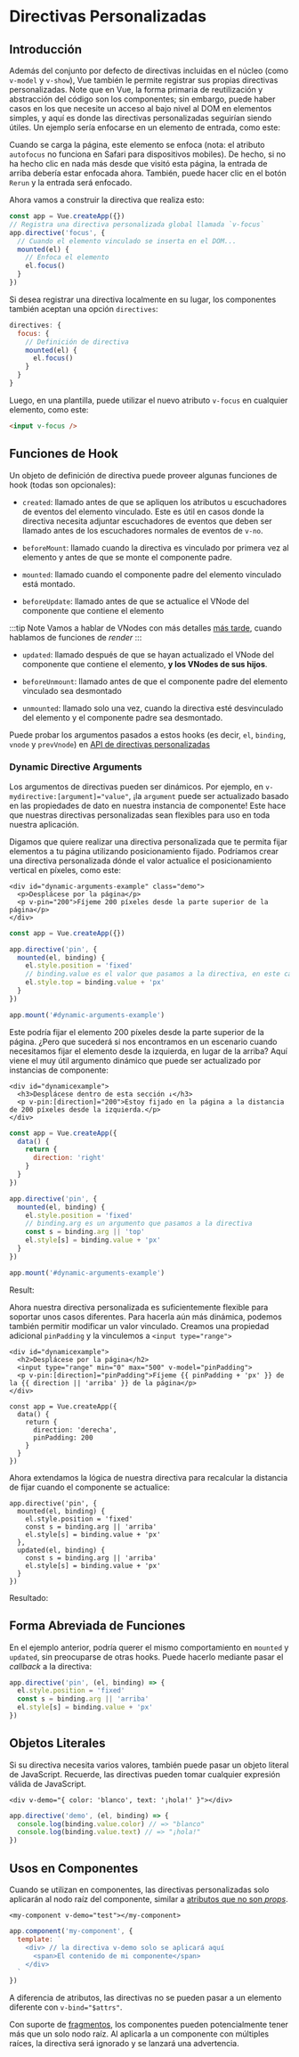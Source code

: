 # Directivas Personalizadas

## Introducción

Además del conjunto por defecto de directivas incluidas en el núcleo (como `v-model` y `v-show`), Vue también le permite registrar sus propias directivas personalizadas. Note que en Vue, la forma primaria de reutilización y abstracción del código son los componentes; sin embargo, puede haber casos en los que necesite un acceso al bajo nivel al DOM en elementos simples, y aquí es donde las directivas personalizadas seguirían siendo útiles. Un ejemplo sería enfocarse en un elemento de entrada, como este:

<common-codepen-snippet title="Directivas personalizadas: ejemplo básico" slug="JjdxaJW" :preview="false" />

Cuando se carga la página, este elemento se enfoca (nota: el atributo `autofocus` no funciona en Safari para dispositivos mobiles). De hecho, si no ha hecho clic en nada más desde que visitó esta página, la entrada de arriba debería estar enfocada ahora. También, puede hacer clic en el botón `Rerun` y la entrada será enfocado.

Ahora vamos a construir la directiva que realiza esto:

```js
const app = Vue.createApp({})
// Registra una directiva personalizada global llamada `v-focus`
app.directive('focus', {
  // Cuando el elemento vinculado se inserta en el DOM...
  mounted(el) {
    // Enfoca el elemento
    el.focus()
  }
})
```

Si desea registrar una directiva localmente en su lugar, los componentes también aceptan una opción `directives`:

```js
directives: {
  focus: {
    // Definición de directiva
    mounted(el) {
      el.focus()
    }
  }
}
```

Luego, en una plantilla, puede utilizar el nuevo atributo `v-focus` en cualquier elemento, como este:

```html
<input v-focus />
```

## Funciones de Hook

Un objeto de definición de directiva puede proveer algunas funciones de hook (todas son opcionales):

- `created`: llamado antes de que se apliquen los atributos u escuchadores de eventos del elemento vinculado. Este es útil en casos donde la directiva necesita adjuntar escuchadores de eventos que deben ser llamado antes de los escuchadores normales de eventos de `v-no`.

- `beforeMount`: llamado cuando la directiva es vinculado por primera vez al elemento y antes de que se monte el componente padre.

- `mounted`: llamado cuando el componente padre del elemento vinculado está montado.

- `beforeUpdate`: llamado antes de que se actualice el VNode del componente que contiene el elemento

:::tip Note
Vamos a hablar de VNodes con más detalles [más tarde](render-function.html#the-virtual-dom-tree), cuando hablamos de funciones de _render_
:::

- `updated`: llamado después de que se hayan actualizado el VNode del componente que contiene el elemento, **y los VNodes de sus hijos**.

- `beforeUnmount`: llamado antes de que el componente padre del elemento vinculado sea desmontado

- `unmounted`: llamado solo una vez, cuando la directiva esté desvinculado del elemento y el componente padre sea desmontado.

Puede probar los argumentos pasados a estos hooks (es decir, `el`, `binding`, `vnode` y `prevVnode`) en [API de directivas personalizadas](../api/application-api.html#directive)

### Dynamic Directive Arguments

Los argumentos de directivas pueden ser dinámicos. Por ejemplo, en `v-mydirective:[argument]="value"`, ¡la `argument` puede ser actualizado basado en las propiedades de dato en nuestra instancia de componente! Este hace que nuestras directivas personalizadas sean flexibles para uso en toda nuestra aplicación.

Digamos que quiere realizar una directiva personalizada que te permita fijar elementos a tu página utilizando posicionamiento fijado. Podríamos crear una directiva personalizada dónde el valor actualice el posicionamiento vertical en píxeles, como este:

```vue-html
<div id="dynamic-arguments-example" class="demo">
  <p>Desplácese por la página</p>
  <p v-pin="200">Fíjeme 200 píxeles desde la parte superior de la página</p>
</div>
```

```js
const app = Vue.createApp({})

app.directive('pin', {
  mounted(el, binding) {
    el.style.position = 'fixed'
    // binding.value es el valor que pasamos a la directiva, en este caso, es 200
    el.style.top = binding.value + 'px'
  }
})

app.mount('#dynamic-arguments-example')
```

Este podría fijar el elemento 200 píxeles desde la parte superior de la página. ¿Pero que sucederá si nos encontramos en un escenario cuando necesitamos fijar el elemento desde la izquierda, en lugar de la arriba? Aquí viene el muy útil argumento dinámico que puede ser actualizado por instancias de componente:

```vue-html
<div id="dynamicexample">
  <h3>Desplácese dentro de esta sección ↓</h3>
  <p v-pin:[direction]="200">Estoy fijado en la página a la distancia de 200 píxeles desde la izquierda.</p>
</div>
```

```js
const app = Vue.createApp({
  data() {
    return {
      direction: 'right'
    }
  }
})

app.directive('pin', {
  mounted(el, binding) {
    el.style.position = 'fixed'
    // binding.arg es un argumento que pasamos a la directiva
    const s = binding.arg || 'top'
    el.style[s] = binding.value + 'px'
  }
})

app.mount('#dynamic-arguments-example')
```

Result:

<common-codepen-snippet title="Directivas personalizadas: argumentos dinámicos" slug="YzXgGmv" :preview="false" />

Ahora nuestra directiva personalizada es suficientemente flexible para soportar unos casos diferentes. Para hacerla aún más dinámica, podemos también permitir modificar un valor vinculado. Creamos una propiedad adicional `pinPadding` y la vinculemos a `<input type="range">`

```vue-html{4}
<div id="dynamicexample">
  <h2>Desplácese por la página</h2>
  <input type="range" min="0" max="500" v-model="pinPadding">
  <p v-pin:[direction]="pinPadding">Fíjeme {{ pinPadding + 'px' }} de la {{ direction || 'arriba' }} de la página</p>
</div>
```

```js{5}
const app = Vue.createApp({
  data() {
    return {
      direction: 'derecha',
      pinPadding: 200
    }
  }
})
```

Ahora extendamos la lógica de nuestra directiva para recalcular la distancia de fijar cuando el componente se actualice:

```js{7-10}
app.directive('pin', {
  mounted(el, binding) {
    el.style.position = 'fixed'
    const s = binding.arg || 'arriba'
    el.style[s] = binding.value + 'px'
  },
  updated(el, binding) {
    const s = binding.arg || 'arriba'
    el.style[s] = binding.value + 'px'
  }
})
```

Resultado:

<common-codepen-snippet title="Directivas personalizadas: argumentos dinámicos + vinculaciones dinámicos" slug="rNOaZpj" :preview="false" />

## Forma Abreviada de Funciones

En el ejemplo anterior, podría querer el mismo comportamiento en `mounted` y `updated`, sin preocuparse de otras hooks. Puede hacerlo mediante pasar el _callback_ a la directiva:

```js
app.directive('pin', (el, binding) => {
  el.style.position = 'fixed'
  const s = binding.arg || 'arriba'
  el.style[s] = binding.value + 'px'
})
```

## Objetos Literales

Si su directiva necesita varios valores, también puede pasar un objeto literal de JavaScript. Recuerde, las directivas pueden tomar cualquier expresión válida de JavaScript.

```vue-html
<div v-demo="{ color: 'blanco', text: '¡hola!' }"></div>
```

```js
app.directive('demo', (el, binding) => {
  console.log(binding.value.color) // => "blanco"
  console.log(binding.value.text) // => "¡hola!"
})
```

## Usos en Componentes

Cuando se utilizan en componentes, las directivas personalizadas solo aplicarán al nodo raíz del componente, similar a [atributos que no son _props_](component-attrs.html).

```vue-html
<my-component v-demo="test"></my-component>
```

```js
app.component('my-component', {
  template: `
    <div> // la directiva v-demo solo se aplicará aquí
      <span>El contenido de mi componente</span>
    </div>
  `
})
```

A diferencia de atributos, las directivas no se pueden pasar a un elemento diferente con `v-bind="$attrs"`.

Con suporte de [fragmentos](/guide/migration/fragments.html#overview), los componentes pueden potencialmente tener más que un solo nodo raíz. Al aplicarla a un componente con múltiples raíces, la directiva será ignorado y se lanzará una advertencia.
